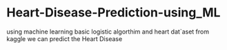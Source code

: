 # Heart-Disease-Prediction-using_ML
using machine learning basic logistic algorthim and  heart dat`aset from kaggle we can predict the Heart Disease

